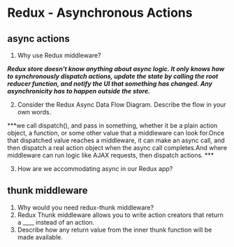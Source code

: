 # Redux - Asynchronous Actions

## async actions

1. Why use Redux middleware?

***Redux store doesn't know anything about async logic. It only knows how to synchronously dispatch actions, update the state by calling the root reducer function, and notify the UI that something has changed. Any asynchronicity has to happen outside the store.***

2. Consider the Redux Async Data Flow Diagram. Describe the flow in your own words.

***we call dispatch(), and pass in something, whether it be a plain action object, a function, or some other value that a middleware can look for.Once that dispatched value reaches a middleware, it can make an async call, and then dispatch a real action object when the async call completes.And  where middleware can run logic like AJAX requests, then dispatch actions. ***

3. How are we accommodating async in our Redux app?

## thunk middleware

1. Why would you need redux-thunk middleware?
2. Redux Thunk middleware allows you to write action creators that return a ____ instead of an action.
3. Describe how any return value from the inner thunk function will be made available.